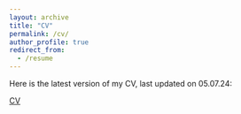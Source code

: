 ```yaml
---
layout: archive
title: "CV"
permalink: /cv/
author_profile: true
redirect_from:
  - /resume
---
```


Here is the latest version of my CV, last updated on 05.07.24:

<a href="https://edualas.github.io/files/resume.html" target="_blank">CV</a>
